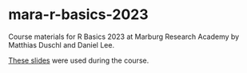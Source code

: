 # mara-r-basics-2023
Course materials for R Basics 2023 at Marburg Research Academy by Matthias Duschl and Daniel Lee.

[These slides](https://docs.google.com/presentation/d/1QPodnIwJ9A2QNWVubaRl00OgHXjozDd6HxKbtsdTG8U/edit?usp=sharing) were used during the course.
